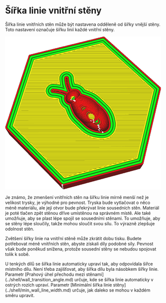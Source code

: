 Šířka linie vnitřní stěny
====
Šířka linie vnitřních stěn může být nastavena odděleně od šířky vnější stěny. Toto nastavení označuje šířku linií každé vnitřní stěny.

![Linie vnitřních stěn jsou mnohem širší než ostatní](../../../articles/images/wall_line_width_x.png)

Je známo, že zmenšení vnitřních stěn na šířku linie mírně menší než je velikost trysky, je výhodné pro pevnost. Tryska bude vytlačovat o něco méně materiálu, ale její otvor bude překrývat linie sousedních stěn. Materiál je poté tlačen zpět stěnou dříve umístěnou na správném místě. Ale také umožňuje, aby se plast lépe spojil se sousedními stěnami. To umožňuje, aby se stěny lépe sloučily, takže mohou sloučit svou sílu. To výrazně zlepšuje odolnost stěn.

Zvětšení šířky linie na vnitřní stěně může zkrátit dobu tisku. Budete potřebovat méně vnitřních stěn, abyste získali díly podobné síly. Pevnost však bude poněkud snížena, protože sousední stěny se nebudou spojovat tolik k sobě.

<!--if cura_version>=5.0-->U tenkých dílů se šířka linie automaticky upraví tak, aby odpovídala šířce místního dílu. Není třeba zajišťovat, aby šířka dílu byla násobkem šířky linie. Parametr [Prahový úhel přechodu mezi stěnami](../shell/wall_transition_angle.md) určuje, kde se šířka linie automaticky v ostrých rozích upraví. Parametr [Minimální šířka linie stěny](../shell/min_wall_line_width.md) určuje, jak daleko se mohou v každém směru upravit.<!--endif-->

<!--if cura_version<5.0:
Přizpůsobení linií
----
Při tisku jemných částí je důležitým nástrojem pro získání přesných a pevných součástí úprava šířky linií stěn. Cura nakreslí pouze celé obrysy, takže pokud se obrys nevejde, vloží se stěn mezera, což značně zhorší pevnost a přesnost součásti.

Pokud je aktivována funkce [Vyplnit mezery mezi stěnami](../shell/fill_perimeter_gaps.md), pokusí se Cura tyto mezery mezi stěnami zaplnit, ale tato technika není zdaleka ideální pro libovolné tvary a často zabere hodně času. Když se dvě stěny překrývají, funkce [Kompenzovat překrytí stěn](../shell/travel_compensate_overlapping_walls_enabled.md) zmenší šířku linie stěny, aby byla zajištěna rozměrová přesnost součásti, ale to má za následek změny toku, které také snížit kvalitu a odolnost tisku.

Pro ideální uložení musí být díl přesným násobkem šířky linie stěny tak, aby stěny přesně zapadaly do součásti. Pokud znáte šířku svého součásti, lze to snadno provést úpravou šířky stěn. Nejprve uvidíte, kolik obrysů chcete upravit tak, aby byly linie stále přiměřené šířky. Pak uvidíte, o kolik musíte upravit šířku linií stěny, aby řádky správně zapadly. Mějte na paměti, že můžete upravit [šířku linie vnější stěny](wall_line_width_0.md) a šířku linie vnitřní stěny samostatně. Pečlivě spočítejte, kolikrát bude každý typ stěny nakreslen, aby se mohl předpovědět účinek změny šířky linie stěny.

Přizpůsobení linií stěn je důležitou dovedností pro 3D tisk, který odlišuje odborné operátory 3D tiskáren od ostatních. Je nutná určitá praxe.-->